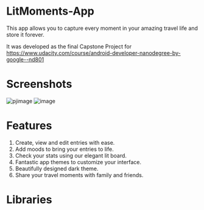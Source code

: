 # LitMoments-App
This app allows  you to capture every moment in your amazing travel life and store it forever.  

It was developed as the final Capstone Project for https://www.udacity.com/course/android-developer-nanodegree-by-google--nd801

# Screenshots
![pjimage](https://user-images.githubusercontent.com/10166741/74484998-d01ad080-4eca-11ea-9620-2e3f1661db43.jpg)
![image](https://user-images.githubusercontent.com/10166741/74485872-cdb97600-4ecc-11ea-9bdf-01ff1c6a6e93.jpg)

# Features
1. Create, view and edit entries with ease.
2. Add moods to bring your entries to life.
3. Check your stats using our elegant lit board.
4. Fantastic app themes to customize your interface.
5. Beautifully designed dark theme.
6. Share your travel moments with family and friends.

# Libraries
